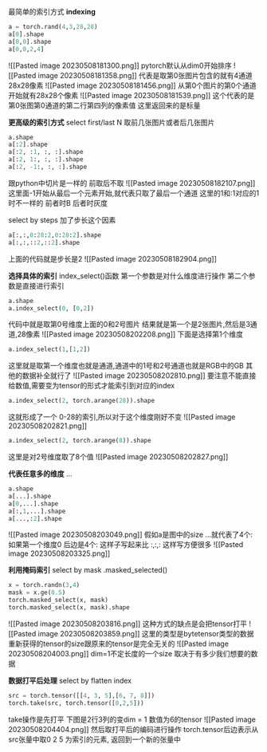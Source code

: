 最简单的索引方式
**indexing**
```python
a = torch.rand(4,3,28,28)
a[0].shape
a[0,0].shape
a[0,0,2,4]
```
![[Pasted image 20230508181300.png]]
pytorch默认从dim0开始排序
![[Pasted image 20230508181358.png]]
代表是取第0张图片包含的就有4通道28x28像素
![[Pasted image 20230508181456.png]]
从第0个图片的第0个通道开始就有28x28个像素
![[Pasted image 20230508181539.png]]
这个代表的是第0张图第0通道的第二行第四列的像素值
这里返回来的是标量

**更高级的索引方式**
select first/last N 取前几张图片或者后几张图片
```python
a.shape
a[:2].shape
a[:2, :1, :, :].shape
a[:2, 1:, :, :].shape
a[:2, -1:, :, :].shape
```
跟python中切片是一样的
前取后不取
![[Pasted image 20230508182107.png]]
这里面-1开始从最后一个元素开始,就代表只取了最后一个通道
这里的1和:1对应的1时不一样的
前者时B 后者时灰度

select by steps 加了步长这个因素
```python
a[:,:,0:28:2,0:28:2].shape
a[:,:,::2,::2].shape
```
上面的代码就是步长是2
![[Pasted image 20230508182904.png]]

**选择具体的索引**
index_select()函数
第一个参数是对什么维度进行操作
第二个参数是直接进行索引
```python
a.shape
a.index_select(0, [0,2])
```
代码中就是取第0号维度上面的0和2号图片
结果就是第一个是2张图片,然后是3通道,28像素
![[Pasted image 20230508202208.png]]
下面是选择第1个维度
```python
a.index_select(1,[1,2])
```
这里就是取第一个维度也就是通道,通道中的1号和2号通道也就是RGB中的GB
其他的数据补全就行了
![[Pasted image 20230508202810.png]]
要注意不能直接给数值,需要变为tensor的形式才能索引到对应的index

```python
a.index_select(2, torch.arange(28)).shape
```
这就形成了一个 0-28的索引,所以对于这个维度刚好不变
![[Pasted image 20230508202821.png]]
```python
a.index_select(2, torch.arange(8)).shape
```
这里是对2号维度取了8个值
![[Pasted image 20230508202827.png]]

**代表任意多的维度**
...
```python
a.shape
a[...].shape
a[0,...].shape
a[:,1,...].shape
a[...,:2].shape
```
![[Pasted image 20230508203049.png]]
假如a是图中的size
...就代表了4个:
如果第一个维度0  后边是4个:
这样子写起来比   :,:,:  这样写方便很多
![[Pasted image 20230508203325.png]]

**利用掩码索引**
select by mask
.masked_selected()
```python
x = torch.randn(3,4)
mask = x.ge(0.5)
torch.masked_select(x, mask)
torch.masked_select(x, mask).shape
```
![[Pasted image 20230508203816.png]]
这种方式的缺点是会把tensor打平
![[Pasted image 20230508203859.png]]
这里的类型是bytetensor类型的数据
重新获得的tensor的size跟原来的tensor是完全无关的
![[Pasted image 20230508204003.png]]
dim=1不定长度的一个size 取决于有多少我们想要的数据

**数据打平后处理**
select by flatten index
```python
src = torch.tensor([[4, 3, 5],[6, 7, 8]])
torch.take(src, torch.tensor([0,2,5]))
```
take操作是先打平
下图是2行3列的变dim = 1 数值为6的tensor
![[Pasted image 20230508204404.png]]
然后取打平后的编码进行操作
torch.tensor后边表示从src张量中取0 2 5 为索引的元素, 返回到一个新的张量中